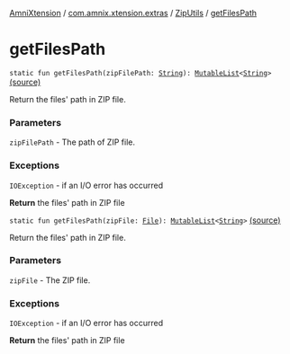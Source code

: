 [AmniXtension](../../index.md) / [com.amnix.xtension.extras](../index.md) / [ZipUtils](index.md) / [getFilesPath](./get-files-path.md)

# getFilesPath

`static fun getFilesPath(zipFilePath: `[`String`](https://kotlinlang.org/api/latest/jvm/stdlib/kotlin/-string/index.html)`): `[`MutableList`](https://kotlinlang.org/api/latest/jvm/stdlib/kotlin.collections/-mutable-list/index.html)`<`[`String`](https://kotlinlang.org/api/latest/jvm/stdlib/kotlin/-string/index.html)`>` [(source)](https://github.com/AmniX/AmniXTension/tree/master/AmniXtension/src/main/java/com/amnix/xtension/extras/ZipUtils.java#L360)

Return the files' path in ZIP file.

### Parameters

`zipFilePath` - The path of ZIP file.

### Exceptions

`IOException` - if an I/O error has occurred

**Return**
the files' path in ZIP file

`static fun getFilesPath(zipFile: `[`File`](http://docs.oracle.com/javase/6/docs/api/java/io/File.html)`): `[`MutableList`](https://kotlinlang.org/api/latest/jvm/stdlib/kotlin.collections/-mutable-list/index.html)`<`[`String`](https://kotlinlang.org/api/latest/jvm/stdlib/kotlin/-string/index.html)`>` [(source)](https://github.com/AmniX/AmniXTension/tree/master/AmniXtension/src/main/java/com/amnix/xtension/extras/ZipUtils.java#L372)

Return the files' path in ZIP file.

### Parameters

`zipFile` - The ZIP file.

### Exceptions

`IOException` - if an I/O error has occurred

**Return**
the files' path in ZIP file

